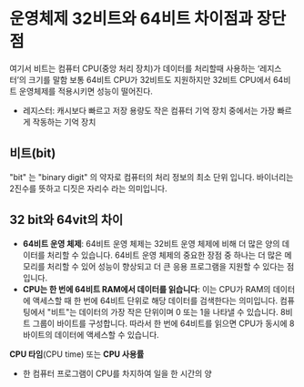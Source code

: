 # 운영체제  32비트와 64비트 차이점과 장단점

여기서 비트는 컴퓨터 CPU(중앙 처리 장치)가 데이터를 처리할때 사용하는 ‘레지스터’의 크기를 말함 보통 64비트 CPU가 32비트도 지원하지만 32비트 CPU에서 64비트 운영체제를 적용시키면 성능이 떨어진다.

- 레지스터: 캐시보다 빠르고 저장 용량도 작은 컴퓨터 기억 장치 중에서는 가장 빠르게 작동하는 기억 장치

## **비트(bit)**

"bit" 는 "binary digit" 의 약자로  컴퓨터의 처리 정보의 최소 단위 입니다. 바이너리는 2진수를 뜻하고 디짓은 자리수 라는 의미입니다.

## 32 bit와 64vit의 차이

- **64비트 운영 체제**: 64비트 운영 체제는 32비트 운영 체제에 비해 더 많은 양의 데이터를 처리할 수 있습니다. 64비트 운영 체제의 중요한 장점 중 하나는 더 많은 메모리를 처리할 수 있어 성능이 향상되고 더 큰 응용 프로그램을 지원할 수 있다는 점입니다.
- **CPU는 한 번에 64비트 RAM에서 데이터를 읽습니다**: 이는 CPU가 RAM의 데이터에 액세스할 때 한 번에 64비트 단위로 해당 데이터를 검색한다는 의미입니다. 컴퓨팅에서 "비트"는 데이터의 가장 작은 단위이며 0 또는 1을 나타낼 수 있습니다. 8비트 그룹이 바이트를 구성합니다. 따라서 한 번에 64비트를 읽으면 CPU가 동시에 8바이트의 데이터에 액세스할 수 있습니다.

**CPU 타임**(CPU time) 또는 **CPU 사용률**

- 한 컴퓨터 프로그램이 CPU를 차지하여 일을 한 시간의 양
